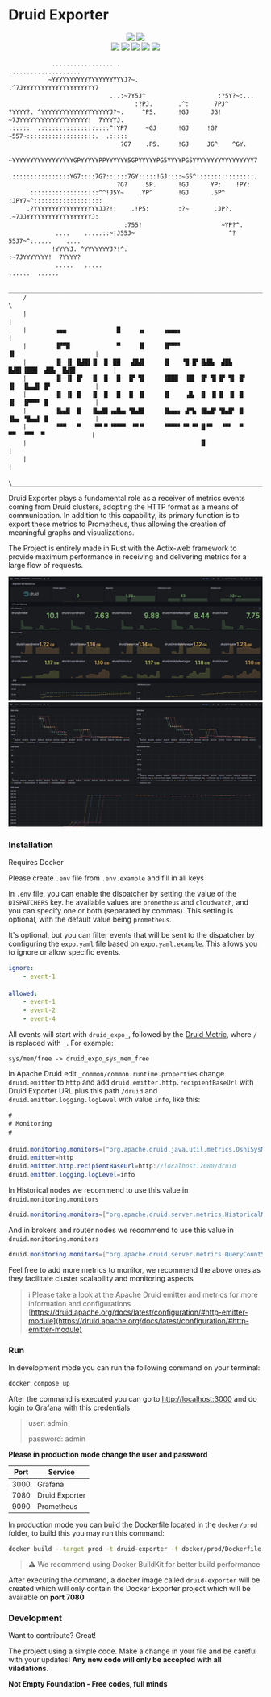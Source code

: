 # Druid Exporter

<p align="center">
    <img src="https://img.shields.io/github/v/release/kiwfy/druid_exporter.svg?style=flat-square&color=29F1FB&labelColor=22272E" />
    <img src="https://img.shields.io/badge/Welcome-29C68F?style=flat-square&label=PRs&labelColor=22272E&logo=git">
    <br/>
    <img src="https://img.shields.io/badge/Rust-000000.svg?style=flat-square&logo=Rust&logoColor=white">
    <img src="https://img.shields.io/badge/Apache%20Druid-29F1FB.svg?style=flat-square&logo=Apache-Druid&logoColor=black">
    <img src="https://img.shields.io/badge/Docker-2496ED.svg?style=flat-square&logo=Docker&logoColor=white">
    <img src="https://img.shields.io/badge/Prometheus-E6522C.svg?style=flat-square&logo=Prometheus&logoColor=white">
    <img src="https://img.shields.io/badge/Grafana-F46800.svg?style=flat-square&logo=Grafana&logoColor=white">
</p>


```
            ...................                                  ....................
           ~YYYYYYYYYYYYYYYYYYYYJ?~.                        .^7JYYYYYYYYYYYYYYYYYYYY7
                            ...:~7Y5J^                    :?5Y?~:...
                                   :?PJ.       .^:       7PJ^
?YYYY?. ^YYYYYYYYYYYYYYYYYYYJ?~.     ^P5.      !GJ      JG!      ~7JYYYYYYYYYYYYYYYYYYY!  7YYYYJ.
.:::::  .:::::::::::::::::::^!YP7     ~GJ      !GJ     !G?     ~557~:::::::::::::::::::.  .:::::
                               ?G7    .P5.     !GJ     JG^    ^GY.
              ~YYYYYYYYYYYYYYYYYGPYYYYYPPYYYYYY5GPYYYYYPG5YYYYPG5YYYYYYYYYYYYYYYYY7
              .::::::::::::::::YG7::::7G?::::::7GY:::::!GJ::::~G5^::::::::::::::::.
                             .?G?    .5P.      !GJ      YP:    !PY:
      :::::::::::::::::::^^!J5Y~    .YP^       !GJ      .5P^    :JPY7~^:::::::::::::::::::
     .?YYYYYYYYYYYYYYYYYYJJ?!:    .!P5:        :?~       .JP?.    .~7JJYYYYYYYYYYYYYYYYYYJ:
                                :755!                      ~YP?^.
             ....    .....::~!J55J~                          ^?55J7~^:.....    ....
            !YYYYJ. ^YYYYYYYJ?!^.                               :~7JYYYYYYY!  7YYYY?
             .....   .....                                            ......  ......
     ________________________________________________________________________________________
    /                                                                                        \
    |                                                                                        |
    |        ▗▄▄              █     ▗▖     ▗▄▄▄▖                                             |
    |        ▐▛▀█             ▀     ▐▌     ▐▛▀▀▘                     ▐▌                      |
    |        ▐▌ ▐▌ █▟█▌▐▌ ▐▌ ██   ▟█▟▌     ▐▌   ▝█ █▘▐▙█▙  ▟█▙  █▟█▌▐███  ▟█▙  █▟█▌          |
    |        ▐▌ ▐▌ █▘  ▐▌ ▐▌  █  ▐▛ ▜▌     ▐███  ▐█▌ ▐▛ ▜▌▐▛ ▜▌ █▘   ▐▌  ▐▙▄▟▌ █▘            |
    |        ▐▌ ▐▌ █   ▐▌ ▐▌  █  ▐▌ ▐▌     ▐▌    ▗█▖ ▐▌ ▐▌▐▌ ▐▌ █    ▐▌  ▐▛▀▀▘ █             |
    |        ▐▙▄█  █   ▐▙▄█▌▗▄█▄▖▝█▄█▌     ▐▙▄▄▖ ▟▀▙ ▐█▄█▘▝█▄█▘ █    ▐▙▄ ▝█▄▄▌ █             |
    |        ▝▀▀   ▀    ▀▀▝▘▝▀▀▀▘ ▝▀▝▘     ▝▀▀▀▘▝▀ ▀▘▐▌▀▘  ▝▀▘  ▀     ▀▀  ▝▀▀  ▀             |
    |                                                ▐▌                                      |
    |                                                                                        |
    \________________________________________________________________________________________/
```

Druid Exporter plays a fundamental role as a receiver of metrics events coming from Druid clusters, adopting the HTTP format as a means of communication. In addition to this capability, its primary function is to export these metrics to Prometheus, thus allowing the creation of meaningful graphs and visualizations.

The Project is entirely made in Rust with the Actix-web framework to provide maximum performance in receiving and delivering metrics for a large flow of requests.

<div>
    <kbd>
        <img src="static/img1.png"/>
    </kbd>
    <kbd>
        <img src="static/img2.png" />
    </kbd>
</div>


### Installation

Requires Docker

Please create ```.env``` file from ```.env.example``` and fill in all keys

In ```.env``` file, you can enable the dispatcher by setting the value of the ```DISPATCHERS``` key. he available values are ```prometheus``` and ```cloudwatch```, and you can specify one or both (separated by commas). This setting is optional, with the default value being ```prometheus```.

It's optional, but you can filter events that will be sent to the dispatcher by configuring the ```expo.yaml``` file based on ```expo.yaml.example```. This allows you to ignore or allow specific events.

```yaml
ignore:
    - event-1

allowed:
    - event-1
    - event-2
    - event-4
```

All events will start with ```druid_expo_```, followed by the [Druid Metric](https://druid.apache.org/docs/latest/operations/metrics/), where ```/``` is replaced with ```_```. For example:

```
sys/mem/free -> druid_expo_sys_mem_free
```

In Apache Druid edit ```_common/common.runtime.properties``` change ```druid.emitter``` to ```http``` and add ```druid.emitter.http.recipientBaseUrl``` with Druid Exporter URL plus this path ```/druid``` and ```druid.emitter.logging.logLevel``` with value ```info```, like this:

```java
#
# Monitoring
#

druid.monitoring.monitors=["org.apache.druid.java.util.metrics.OshiSysMonitor", "org.apache.druid.java.util.metrics.JvmMonitor"]
druid.emitter=http
druid.emitter.http.recipientBaseUrl=http://localhost:7080/druid
druid.emitter.logging.logLevel=info
```

In Historical nodes we recommend to use this value in ```druid.monitoring.monitors```

```java
druid.monitoring.monitors=["org.apache.druid.server.metrics.HistoricalMetricsMonitor", "org.apache.druid.server.metrics.QueryCountStatsMonitor", "org.apache.druid.java.util.metrics.OshiSysMonitor", "org.apache.druid.java.util.metrics.JvmMonitor"]
```

And in brokers and router nodes we recommend to use this value in ```druid.monitoring.monitors```

```java
druid.monitoring.monitors=["org.apache.druid.server.metrics.QueryCountStatsMonitor", "org.apache.druid.java.util.metrics.OshiSysMonitor", "org.apache.druid.java.util.metrics.JvmMonitor"]
```

Feel free to add more metrics to monitor, we recommend the above ones as they facilitate cluster scalability and monitoring aspects

> ℹ️ Please take a look at the Apache Druid emitter and metrics for more information and configurations [https://druid.apache.org/docs/latest/configuration/#http-emitter-module](https://druid.apache.org/docs/latest/configuration/#http-emitter-module)

### Run

In development mode you can run the following command on your terminal:

```bash
docker compose up
```

After the command is executed you can go to [http://localhost:3000](http://localhost:3000) and do login to Grafana with this credentials

> user: admin
>
> password: admin

**Please in production mode change the user and password**

| Port | Service |
| - | - |
| 3000 | Grafana |
| 7080 | Druid Exporter |
| 9090 | Prometheus |

In production mode you can build the Dockerfile located in the ```docker/prod``` folder, to build this you may run this command:

```bash
docker build --target prod -t druid-exporter -f docker/prod/Dockerfile .
```

> ⚠️ We recommend using Docker BuildKit for better build performance

After executing the command, a docker image called ```druid-exporter``` will be created which will only contain the Docker Exporter project which will be available on **port 7080**

### Development

Want to contribute? Great!

The project using a simple code.
Make a change in your file and be careful with your updates!
**Any new code will only be accepted with all viladations.**


**Not Empty Foundation - Free codes, full minds**
